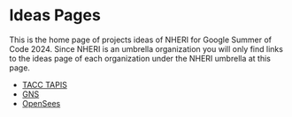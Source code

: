# Ideas Pages

This is the home page of projects ideas of NHERI for Google Summer of Code 2024.
Since NHERI is an umbrella organization you will only find links to the ideas
page of each organization under the NHERI umbrella at this page.

- [TACC TAPIS]()
- [GNS](https://github.com/geoelements/gns/discussions/66)
- [OpenSees]()
